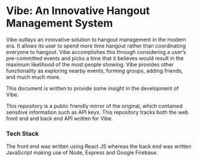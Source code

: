 # Vibe: An Innovative Hangout Management System

Vibe outlays an innovative solution to hangout management in the modern era. It allows its user to spend more time hangout rather than coordinating everyone to hangout. Vibe accomplishes this through considering a user’s pre-committed events and picks a time that it believes would result in the maximum likelihood of the most people showing. Vibe provides other functionality as exploring nearby events, forming groups, adding friends, and much much more.

This document is written to provide some insight in the development of Vibe. 

This repository is a public friendly mirror of the original, which contained sensitive information such as API keys. This repository tracks both the web front end and back end API written for Vibe.

### Tech Stack

The front end was written using React JS whereas the back end was written JavaScript making use of Node, Express and Google Firebase.

